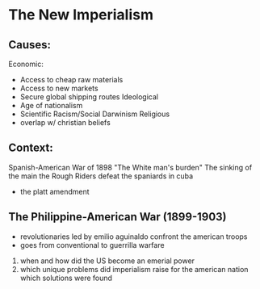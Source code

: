 # The New Imperialism
## Causes:
Economic:
- Access to cheap raw materials
- Access to new markets
- Secure global shipping routes
Ideological
- Age of nationalism
- Scientific Racism/Social Darwinism
Religious
- overlap w/ christian beliefs
## Context:
Spanish-American War of 1898
"The White man's burden"
The sinking of the main
the Rough Riders defeat the spaniards in cuba
- the platt amendment
## The Philippine-American War (1899-1903)
- revolutionaries led by emilio aguinaldo confront the american troops
- goes from conventional to guerrilla warfare
1. when and how did the US become an emerial power
2. which unique problems did imperialism raise for the american nation which solutions were found